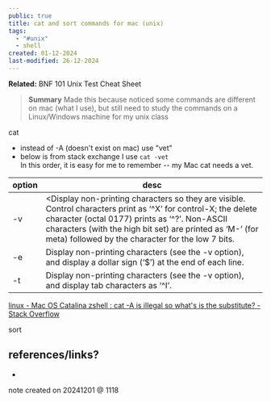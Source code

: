 ```yaml
---
public: true
title: cat and sort commands for mac (unix)
tags:
  - "#unix"
  - shell
created: 01-12-2024
last-modified: 26-12-2024
---
```

**Related:** BNF 101 Unix Test Cheat Sheet

> **Summary**
> Made this because noticed some commands are different on mac (what I use), but still need to study the commands on a Linux/Windows machine for my unix class

cat
* instead of -A (doesn't exist on mac) use "vet"
* below is from stack exchange
I use `cat -vet`  
In this order, it is easy for me to remember -- my Mac cat needs a vet.  

|option|desc|
|---|---|
|-v|<Display non-printing characters so they are visible. Control characters print as ‘^X’ for control-X; the delete character (octal 0177) prints as ‘^?’. Non-ASCII characters (with the high bit set) are printed as ‘M-’ (for meta) followed by the character for the low 7 bits.|
|-e|Display non-printing characters (see the -v option), and display a dollar sign (‘$’) at the end of each line.|
|-t|Display non-printing characters (see the -v option), and display tab characters as ‘^I’.|

[linux - Mac OS Catalina zshell : cat -A is illegal so what's is the substitute? - Stack Overflow](https://stackoverflow.com/questions/59988059/mac-os-catalina-zshell-cat-a-is-illegal-so-whats-is-the-substitute)


sort

## references/links?
* 

note created on 20241201 @ 1118